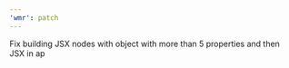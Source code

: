 ```yaml
---
'wmr': patch
---
```


Fix building JSX nodes with object with more than 5 properties and then JSX in ap
